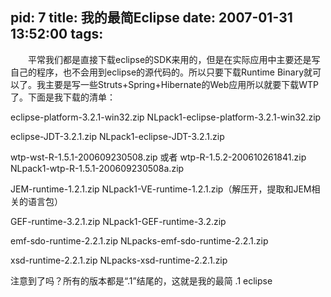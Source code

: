 pid: 7
title: 我的最简Eclipse
date: 2007-01-31 13:52:00
tags:
---

&emsp;&emsp;平常我们都是直接下载eclipse的SDK来用的，但是在实际应用中主要还是写自己的程序，也不会用到eclipse的源代码的。所以只要下载Runtime Binary就可以了。我主要是写一些Struts+Spring+Hibernate的Web应用所以就要下载WTP了。下面是我下载的清单： 

eclipse-platform-3.2.1-win32.zip 
NLpack1-eclipse-platform-3.2.1-win32.zip  

eclipse-JDT-3.2.1.zip 
NLpack1-eclipse-JDT-3.2.1.zip 

wtp-wst-R-1.5.1-200609230508.zip 或者 wtp-R-1.5.2-200610261841.zip 
NLpack1-wtp-R-1.5.1-200609230508a.zip 

JEM-runtime-1.2.1.zip 
NLpack1-VE-runtime-1.2.1.zip（解压开，提取和JEM相关的语言包） 

GEF-runtime-3.2.1.zip 
NLpack1-GEF-runtime-3.2.zip 

emf-sdo-runtime-2.2.1.zip 
NLpacks-emf-sdo-runtime-2.2.1.zip 

xsd-runtime-2.2.1.zip 
NLpacks-xsd-runtime-2.2.1.zip 

注意到了吗？所有的版本都是“.1”结尾的，这就是我的最简 .1 eclipse